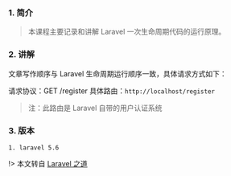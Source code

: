 ### 1. 简介

> 本课程主要记录和讲解 Laravel 一次生命周期代码的运行原理。

### 2. 讲解

文章写作顺序与 Laravel 生命周期运行顺序一致，具体请求方式如下：

请求协议：GET /register
具体路由：`http://localhost/register`

> 注：此路由是 Laravel 自带的用户认证系统

### 3. 版本
    1. laravel 5.6


!> 本文转自 [Laravel 之道](https://learnku.com/docs/the-laravel-way/5.6)
